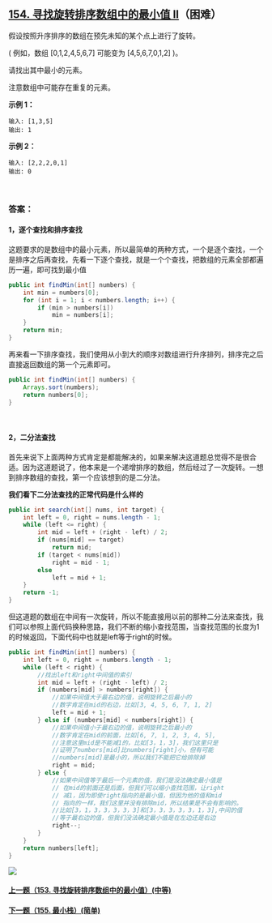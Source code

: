 ## [154. 寻找旋转排序数组中的最小值 II](https://leetcode-cn.com/problems/find-minimum-in-rotated-sorted-array-ii/)（困难）

假设按照升序排序的数组在预先未知的某个点上进行了旋转。

( 例如，数组 [0,1,2,4,5,6,7] 可能变为 [4,5,6,7,0,1,2] )。

请找出其中最小的元素。

注意数组中可能存在重复的元素。

**示例 1：**

```
输入: [1,3,5]
输出: 1
```

**示例 2：**

```
输入: [2,2,2,0,1]
输出: 0
```

<br/>

### 答案：

#### 1，逐个查找和排序查找

这题要求的是数组中的最小元素，所以最简单的两种方式，一个是逐个查找，一个是排序之后再查找，先看一下逐个查找，就是一个个查找，把数组的元素全部都遍历一遍，即可找到最小值

```java
public int findMin(int[] numbers) {
    int min = numbers[0];
    for (int i = 1; i < numbers.length; i++) {
        if (min > numbers[i])
            min = numbers[i];
    }
    return min;
}
```

再来看一下排序查找，我们使用从小到大的顺序对数组进行升序排列，排序完之后直接返回数组的第一个元素即可。

```java
public int findMin(int[] numbers) {
    Arrays.sort(numbers);
    return numbers[0];
}
```

<br/>

#### 2，二分法查找

首先来说下上面两种方式肯定是都能解决的，如果来解决这道题总觉得不是很合适。因为这道题说了，他本来是一个递增排序的数组，然后经过了一次旋转。一想到排序数组的查找，第一个应该想到的是二分法。

**我们看下二分法查找的正常代码是什么样的**

```java
public int search(int[] nums, int target) {
    int left = 0, right = nums.length - 1;
    while (left <= right) {
        int mid = left + (right - left) / 2;
        if (nums[mid] == target)
            return mid;
        if (target < nums[mid])
            right = mid - 1;
        else
            left = mid + 1;
    }
    return -1;
}
```

但这道题的数组在中间有一次旋转，所以不能直接用以前的那种二分法来查找，我们可以参照上面代码换种思路，我们不断的缩小查找范围，当查找范围的长度为1的时候返回，下面代码中也就是left等于right的时候。

```java
public int findMin(int[] numbers) {
    int left = 0, right = numbers.length - 1;
    while (left < right) {
        //找出left和right中间值的索引
        int mid = left + (right - left) / 2;
        if (numbers[mid] > numbers[right]) {
            //如果中间值大于最右边的值，说明旋转之后最小的
            //数字肯定在mid的右边，比如[3, 4, 5, 6, 7, 1, 2]
            left = mid + 1;
        } else if (numbers[mid] < numbers[right]) {
            //如果中间值小于最右边的值，说明旋转之后最小的
            //数字肯定在mid的前面，比如[6, 7, 1, 2, 3, 4, 5],
            //注意这里mid是不能减1的，比如[3，1，3]，我们这里只是
            //证明了numbers[mid]比numbers[right]小，但有可能
            //numbers[mid]是最小的，所以我们不能把它给排除掉
            right = mid;
        } else {
            //如果中间值等于最后一个元素的值，我们是没法确定最小值是
            // 在mid的前面还是后面，但我们可以缩小查找范围，让right
            // 减1，因为即使right指向的是最小值，但因为他的值和mid
            // 指向的一样，我们这里并没有排除mid，所以结果是不会有影响的。
            //比如[3，1，3，3，3，3，3]和[3，3，3，3，3，1，3],中间的值
            //等于最右边的值，但我们没法确定最小值是在左边还是右边
            right--;
        }
    }
    return numbers[left];
}
```



![](https://img-blog.csdnimg.cn/20200807155236311.png)

#### [上一题（153. 寻找旋转排序数组中的最小值）(中等)](https://github.com/sdwwld/leetCode/blob/master/src/main/java/com/wld/java/leetcode/leetCode0153.md)

#### [下一题（155. 最小栈）(简单)](https://github.com/sdwwld/leetCode/blob/master/src/main/java/com/wld/java/leetcode/leetCode0155.md)
